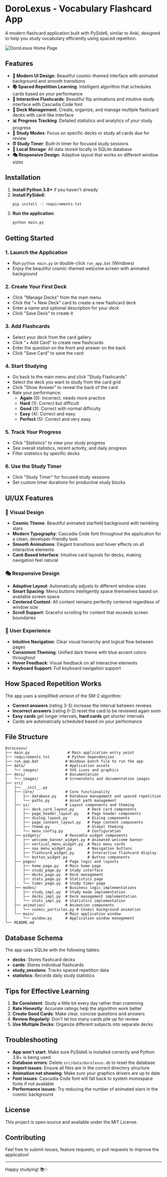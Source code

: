 # DoroLexus - Vocabulary Flashcard App

A modern flashcard application built with PySide6, similar to Anki, designed to help you study vocabulary efficiently using spaced repetition.

![DoroLexus Home Page](docs/images/home_page.png)

## Features

- **🎨 Modern UI Design**: Beautiful cosmic-themed interface with animated background and smooth transitions
- **📚 Spaced Repetition Learning**: Intelligent algorithm that schedules cards based on your performance
- **🎴 Interactive Flashcards**: Beautiful flip animations and intuitive study interface with Cascadia Code font
- **📁 Deck Management**: Create, organize, and manage multiple flashcard decks with card-like interface
- **📊 Progress Tracking**: Detailed statistics and analytics of your study progress
- **🎯 Study Modes**: Focus on specific decks or study all cards due for review
- **⏰ Study Timer**: Built-in timer for focused study sessions
- **💾 Local Storage**: All data stored locally in SQLite database
- **🎭 Responsive Design**: Adaptive layout that works on different window sizes

## Installation

1. **Install Python 3.8+** if you haven't already
2. **Install PySide6**:
   ```bash
   pip install -r requirements.txt
   ```
3. **Run the application**:
   ```bash
   python main.py
   ```

## Getting Started

### 1. Launch the Application
- Run `python main.py` or double-click `run_app.bat` (Windows)
- Enjoy the beautiful cosmic-themed welcome screen with animated background

### 2. Create Your First Deck
- Click "Manage Decks" from the main menu
- Click the "+ New Deck" card to create a new flashcard deck
- Enter a name and optional description for your deck
- Click "Save Deck" to create it

### 3. Add Flashcards
- Select your deck from the card gallery
- Click "+ Add Card" to create new flashcards
- Enter the question on the front and answer on the back
- Click "Save Card" to save the card

### 4. Start Studying
- Go back to the main menu and click "Study Flashcards"
- Select the deck you want to study from the card grid
- Click "Show Answer" to reveal the back of the card
- Rate your performance:
  - **Again** (0): Incorrect, needs more practice
  - **Hard** (1): Correct but difficult
  - **Good** (3): Correct with normal difficulty
  - **Easy** (4): Correct and easy
  - **Perfect** (5): Correct and very easy

### 5. Track Your Progress
- Click "Statistics" to view your study progress
- See overall statistics, recent activity, and daily progress
- Filter statistics by specific decks

### 6. Use the Study Timer
- Click "Study Timer" for focused study sessions
- Set custom timer durations for productive study blocks

## UI/UX Features

### 🎨 Visual Design
- **Cosmic Theme**: Beautiful animated starfield background with twinkling stars
- **Modern Typography**: Cascadia Code font throughout the application for a clean, developer-friendly look
- **Smooth Animations**: Elegant transitions and hover effects on all interactive elements
- **Card-Based Interface**: Intuitive card layouts for decks, making navigation feel natural

### 🎭 Responsive Design
- **Adaptive Layout**: Automatically adjusts to different window sizes
- **Smart Spacing**: Menu buttons intelligently space themselves based on available screen space
- **Centered Content**: All content remains perfectly centered regardless of window size
- **Scroll Support**: Graceful scrolling for content that exceeds screen boundaries

### 🎯 User Experience
- **Intuitive Navigation**: Clear visual hierarchy and logical flow between pages
- **Consistent Theming**: Unified dark theme with blue accent colors throughout
- **Hover Feedback**: Visual feedback on all interactive elements
- **Keyboard Support**: Full keyboard navigation support

## How Spaced Repetition Works

The app uses a simplified version of the SM-2 algorithm:

- **Correct answers** (rating 3-5) increase the interval between reviews
- **Incorrect answers** (rating 0-2) reset the card to be reviewed again soon
- **Easy cards** get longer intervals, **hard cards** get shorter intervals
- Cards are automatically scheduled based on your performance

## File Structure

```
DoroLexus/
├── main.py                 # Main application entry point
├── requirements.txt        # Python dependencies
├── run_app.bat            # Windows batch file to run the app
├── data/                  # Application assets
│   └── images/            # SVG icons and graphics
├── docs/                  # Documentation
│   └── images/            # Screenshots and documentation images
├── src/
│   ├── __init__.py
│   ├── core/              # Core functionality
│   │   ├── database.py    # Database management and spaced repetition
│   │   └── paths.py       # Asset path management
│   ├── ui/                # Layout components and theming
│   │   ├── deck_card_layout.py      # Deck card components
│   │   ├── page_header_layout.py    # Page header components
│   │   ├── dialog_layout.py         # Dialog components
│   │   ├── page_content_layout.py   # Page content components
│   │   ├── theme.py                 # Global theming
│   │   └── menu_config.py           # Configuration
│   ├── widgets/           # Reusable widget components
│   │   ├── welcome_banner_widget.py # Animated welcome banner
│   │   ├── vertical_menu_widget.py  # Main menu cards
│   │   ├── nav_menu_widget.py       # Navigation buttons
│   │   ├── flashcard_widget.py      # Interactive flashcard display
│   │   └── button_widget.py         # Button components
│   ├── pages/             # Page logic and layouts
│   │   ├── home_page.py   # Main home page
│   │   ├── study_page.py  # Study interface
│   │   ├── decks_page.py  # Deck management
│   │   ├── stats_page.py  # Statistics page
│   │   └── timer_page.py  # Study timer page
│   ├── modes/             # Business logic implementations
│   │   ├── study_impl.py  # Study mode implementation
│   │   ├── decks_impl.py  # Deck management implementation
│   │   └── stats_impl.py  # Statistics implementation
│   ├── animation/         # Animation components
│   │   └── cosmic_particles.py # Cosmic background animation
│   └── main/              # Main application window
│       └── window.py      # Application window management
└── README.md
```

## Database Schema

The app uses SQLite with the following tables:
- **decks**: Stores flashcard decks
- **cards**: Stores individual flashcards
- **study_sessions**: Tracks spaced repetition data
- **statistics**: Records daily study statistics

## Tips for Effective Learning

1. **Be Consistent**: Study a little bit every day rather than cramming
2. **Rate Honestly**: Accurate ratings help the algorithm work better
3. **Create Good Cards**: Make clear, concise questions and answers
4. **Review Regularly**: Don't let too many cards pile up for review
5. **Use Multiple Decks**: Organize different subjects into separate decks

## Troubleshooting

- **App won't start**: Make sure PySide6 is installed correctly and Python 3.8+ is being used
- **Database errors**: Delete `src/data/dorolexus.db` to reset the database
- **Import issues**: Ensure all files are in the correct directory structure
- **Animation not showing**: Make sure your graphics drivers are up to date
- **Font issues**: Cascadia Code font will fall back to system monospace fonts if not available
- **Performance issues**: Try reducing the number of animated stars in the cosmic background

## License

This project is open source and available under the MIT License.

## Contributing

Feel free to submit issues, feature requests, or pull requests to improve the application!

---

Happy studying! 📚✨
